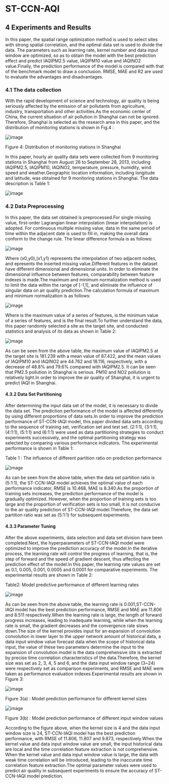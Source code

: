 # ST-CCN-AQI
## 4	Experiments and Results
In this paper, the spatial range optimization method is used to select sites with strong spatial correlation, and the optimal data set is used to divide the data. The parameters such as learning rate, kernel number and data input window are optimized, so as to obtain the model with the best prediction effect and predict IAQIPM2.5 value, IAQIPM10 value and IAQINO2 value.Finally, the prediction performance of the model is compared with that of the benchmark model to draw a conclusion. RMSE, MAE and R2 are used to evaluate the advantages and disadvantages.
### 4.1	The data collection
With the rapid development of science and technology, air quality is being seriously affected by the emission of air pollutants from agriculture, industry, transportation and other activities.As the economic center of China, the current situation of air pollution in Shanghai can not be ignored. Therefore, Shanghai is selected as the research area in this paper, and the distribution of monitoring stations is shown in Fig.4 :

![image](https://github.com/lauysche/ST-CCN-AQI/blob/main/images/github1.png)

Figure 4: Distribution of monitoring stations in Shanghai

In this paper, hourly air quality data sets were collected from 9 monitoring stations in Shanghai from August 26 to September 28, 2013, including IAQIPM2.5, IAQIPM10, IAQINO2, temperature, pressure, humidity, wind speed and weather.Geographic location information, including longitude and latitude, was obtained for 9 monitoring stations in Shanghai. The data description is Table 1:

![image](https://github.com/lauysche/ST-CCN-AQI/blob/main/images/github2.png)

### 4.2	Data Preprocessing
In this paper, the data set obtained is preprocessed.For single missing value, first-order Lagrangian linear interpolation (linear interpolation) is adopted. For continuous multiple missing value, data in the same period of time within the adjacent date is used to fill in, making the overall data conform to the change rule. The linear difference formula is as follows:

![image](https://github.com/lauysche/ST-CCN-AQI/blob/main/images/github3.png)

Where (x0,y0),(x1,y1) represents the interpolation of two adjacent nodes, and epresents the inserted missing value.Different features in the dataset have different dimensional and dimensional units. In order to eliminate the dimensional influence between features, comparability between feature indexes is made.The maximum and minimum normalization method is used to limit the data within the range of [-1,1], and eliminate the influence of singular data on air quality prediction.The calculation formula of maximum and minimum normalization is as follows:

![image](https://github.com/lauysche/ST-CCN-AQI/blob/main/images/github4.png)

Where  is the maximum value of a series of features,  is the minimum value of a series of features, and  is the final result.To further understand the data, this paper randomly selected a site as the target site, and conducted statistics and analysis of its data as shown in Table 2:

![image](https://github.com/lauysche/ST-CCN-AQI/blob/main/images/github5.png)

As can be seen from the above table, the maximum value of IAQIPM2.5 at the target site is 181.239 with a mean value of 87.422, and the mean values of IAQIPM10 and IAQINO2 are 44.762 and 18.116, respectively, with a decrease of 48.8% and 79.6% compared with IAQIPM2.5. It can be seen that PM2.5 pollution in Shanghai is serious. PM10 and NO2 pollution is relatively light.In order to improve the air quality of Shanghai, it is urgent to predict IAQI in Shanghai.
#### 4.3.2 Data Set Partitioning
After determining the input data set of the model, it is necessary to divide the data set. The prediction performance of the model is affected differently by using different proportions of data sets.In order to improve the prediction performance of ST-CCN-IAQI model, this paper divided data sets according to the sequence of training set, verification set and test set. (2:1:1), (3:1:1), (4:1:1), (5:1:1) and (6:1:1) were used as data partitioning strategies to conduct experiments successively, and the optimal partitioning strategy was selected by comparing various performance indicators. The experimental performance is shown in Table 1:

Table 1 : The influence of different partition ratio on prediction performance

![image](https://github.com/lauysche/ST-CCN-AQI/blob/main/images/fourth.png)

As can be seen from the above table, when the data set partition ratio is (5:1:1), the ST-CCN-IAQI model achieves the optimal value of each performance indicator, RMSE is 10.468, MAE is 8.340.As the proportion of training sets increases, the prediction performance of the model is gradually optimized. However, when the proportion of training sets is too large and the proportion of verification sets is too small, it is not conducive to the air quality prediction of ST-CCN-IAQI model.Therefore, the data set partition ratio was set as (5:1:1) for subsequent experiments.

#### 4.3.3 Parameter Tuning

After the above experiments, data selection and data set division have been completed.Next, the hyperparameters of ST-CCN-IAQI model were optimized to improve the prediction accuracy of the model.In the iterative process, the learning rate will control the progress of learning, that is, the step of forward and the speed of gradient descent, thus affecting the prediction effect of the model.In this paper, the learning rate values are set as 0.1, 0.005, 0.001, 0.0005 and 0.0001 for comparative experiments. The experimental results are shown in Table 2:

Table2: Model predictive performance of different learning rates

![image](https://github.com/lauysche/ST-CCN-AQI/blob/main/images/first.png)

As can be seen from the above table, the learning rate is 0.001,ST-CCN-IAQI model has the best prediction performance, RMSE and MAE are 11.806 and 8.511 respectively.When the learning rate is large, the length of forward progress increases, leading to inadequate learning, while when the learning rate is small, the gradient decreases and the convergence rate slows down.The size of the kernel provides input for an expansion of convolution convolution in lower layer to the upper network amount of historical data, a data input window value forecast data when the scope of historical data input, the value of these two parameters determine the input to the expansion of convolution model is the data comprehensive site is extracted by precise time correlation characteristics of the data.Therefore, the kernel size was set as 2, 3, 4, 5 and 6, and the data input window range (3~24) were respectively set as comparison experiments, and RMSE and MAE were taken as performance evaluation indexes.Experimental results are shown in Figure 3:

![image](https://github.com/lauysche/ST-CCN-AQI/blob/main/images/second.png)

Figure 3(a) : Model prediction performance for different kernel sizes

![image](https://github.com/lauysche/ST-CCN-AQI/blob/main/images/third.png)

Figure 3(b) : Model prediction performance of different input window values

According to the figure above, when the kernel size is 4 and the data input window size is 24, ST-CCN-IAQI model has the best prediction performance, with RMSE of 11.806, 11.807 and 9.873, respectively.When the kernel value and data input window value are small, the input historical data are local and the time correlation feature extraction is not comprehensive. When the kernel value and data input window value is large, the data with weak time correlation will be introduced, leading to the inaccurate time correlation feature extraction.The optimal parameter values were used to predict air quality in subsequent experiments to ensure the accuracy of ST-CCN-IAQI model prediction.
